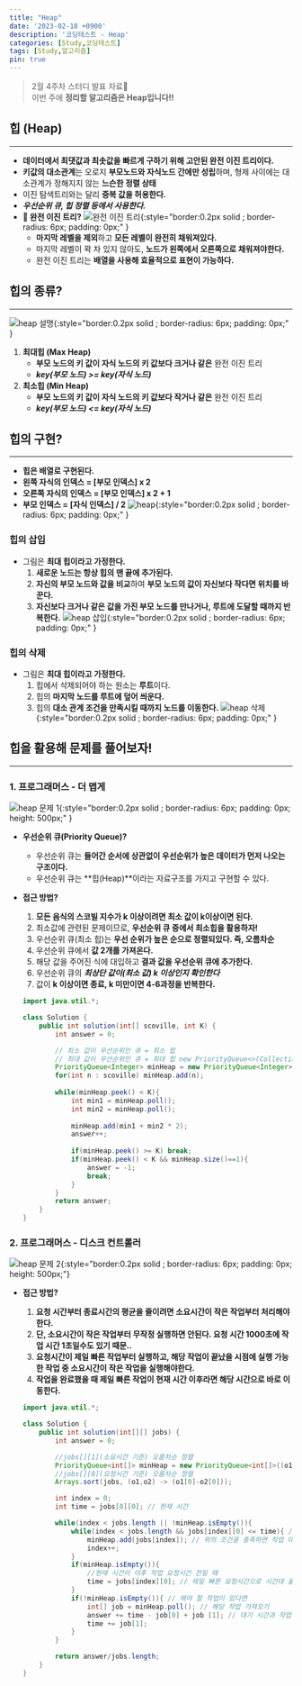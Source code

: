 ```yaml
---
title: "Heap"
date: '2023-02-18 +0900'
description: '코딩테스트 - Heap'
categories: [Study,코딩테스트]
tags: [Study,알고리즘]
pin: true
---
```


> 2월 4주차 스터디 발표 자료📖                                    
> 이번 주에 **정리할 알고리즘은 Heap입니다!!**

## **힙 (Heap)** ##
---
- **데이터에서 최댓값과 최솟값을 빠르게 구하기 위해 고안된 완전 이진 트리이다.**
- **키값의 대소관계**는 오로지 **부모노드와 자식노드 간에만 성립**하며, 형제 사이에는 대소관계가 정해지지 않는 **느슨한 정렬 상태**
- 이진 탐색트리와는 달리 **중복 값을 허용한다.**
- ***우선순위 큐, 힙 정렬 등에서 사용한다.***
- **🤔 완전 이진 트리?**
    ![완전 이진 트리](/assets/img/binary.jpg){:style="border:0.2px solid ; border-radius: 6px; padding: 0px;" }
    - **마지막 레벨을 제외**하고 **모든 레벨이 완전히 채워져있다.**
    - 마지막 레벨이 꽉 차 있지 않아도, **노드가 왼쪽에서 오른쪽으로 채워져야한다.**
    - 완전 이진 트리는 **배열을 사용해 효율적으로 표현이 가능하다.**

## **힙의 종류?** ##
---
![heap 설명](/assets/img/heap2.JPG){:style="border:0.2px solid ; border-radius: 6px; padding: 0px;" }
1. **최대힙 (Max Heap)**
    - **부모 노드의 키 값이 자식 노드의 키 값보다 크거나 같은** 완전 이진 트리
    - ***key(부모 노드) >= key(자식 노드)***
2. **최소힙 (Min Heap)**
    - **부모 노드의 키 값이 자식 노드의 키 값보다 작거나 같은** 완전 이진 트리
    - ***key(부모 노드) <= key(자식 노드)***

## **힙의 구현?** ##
---
- **힙은 배열로 구현된다.**
- **왼쪽 자식의 인덱스 = [부모 인덱스] x 2**
- **오른쪽 자식의 인덱스 = [부모 인덱스] x 2 + 1**
- **부모 인덱스 = [자식 인덱스] / 2**
![heap](/assets/img/heap-array.jpg){:style="border:0.2px solid ; border-radius: 6px; padding: 0px;" }

### **힙의 삽입** ###
- 그림은 **최대 힙이라고 가정한다.**
    1. **새로운 노드는 항상 힙의 맨 끝에 추가된다.**
    2. **자신의 부모 노드와 값을 비교**하여 **부모 노드의 값이 자신보다 작다면 위치를 바꾼다.**
    3. **자신보다 크거나 같은 값을 가진 부모 노드를 만나거나, 루트에 도달할 때까지 반복한다.**
![heap 삽입](/assets/img/heap-insert.jpg){:style="border:0.2px solid ; border-radius: 6px; padding: 0px;" }

### **힙의 삭제** ###
- 그림은 **최대 힙이라고 가정한다.**
    1. 힙에서 삭제되어야 하는 원소는 **루트**이다.
    2. 힙의 **마지막 노드를 루트에 덮어 씌운다.**
    3. 힙의 **대소 관계 조건을 만족시킬 때까지 노드를 이동한다.**
![heap 삭제](/assets/img/heap-delete.jpg){:style="border:0.2px solid ; border-radius: 6px; padding: 0px;" }

## **힙을 활용해 문제를 풀어보자!** ##
---
### **1. 프로그래머스 - 더 맵게** ###
![heap 문제 1](/assets/img/heap-pro1.jpg){:style="border:0.2px solid ; border-radius: 6px; padding: 0px; height: 500px;" }
- **우선순위 큐(Priority Queue)?**        
    - 우선순위 큐는 **들어간 순서에 상관없이 우선순위가 높은 데이터가 먼저 나오는 구조이다.**
    - 우선순위 큐는 **힙(Heap)**이라는 자료구조를 가지고 구현할 수 있다.

- **접근 방법?**
    1. **모든 음식의 스코빌 지수가 k 이상이려면 최소 값이 k이상이면 된다.**
    2. 최소값에 관련된 문제이므로, **우선순위 큐 중에서 최소힙을 활용하자!**
    3. 우선순위 큐(최소 힙)는 **우선 순위가 높은 순으로 정렬되있다. 즉, 오름차순**
    4. 우선순위 큐에서 **값 2개를 가져온다.**
    5. 해당 값을 주어진 식에 대입하고 **결과 값을 우선순위 큐에 추가한다.**
    6. 우선순위 큐의 ***최상단 값이(최소 값) k 이상인지 확인한다***
    7. 값이 **k 이상이면 종료, k 미만이면 4-6과정을 반복한다.** 

    ```java
    import java.util.*;

    class Solution {
        public int solution(int[] scoville, int K) {
            int answer = 0;

            // 최소 값이 우선순위인 큐 = 최소 힙
            // 최대 값이 우선순위인 큐 = 최대 힙 new PriorityQueue<>(Collections.reverseOrder());
            PriorityQueue<Integer> minHeap = new PriorityQueue<Integer>();
            for(int n : scoville) minHeap.add(n);
            
            while(minHeap.peek() < K){
                int min1 = minHeap.poll();
                int min2 = minHeap.poll();
                
                minHeap.add(min1 + min2 * 2);
                answer++;
                
                if(minHeap.peek() >= K) break;
                if(minHeap.peek() < K && minHeap.size()==1){
                    answer = -1;
                    break;
                }
            }
            return answer;
        }
    }
    ```

### **2. 프로그래머스 - 디스크 컨트롤러** ###
![heap 문제 2](/assets/img/disk.jpg){:style="border:0.2px solid ; border-radius: 6px; padding: 0px; height: 500px;"}
- **접근 방법?**
    1. **요청 시간부터 종료시간의 평균을 줄이려면 소요시간이 작은 작업부터 처리해야한다.**
    2. **단, 소요시간이 작은 작업부터 무작정 실행하면 안된다. 요청 시간 1000초에 작업 시간 1초일수도 있기 때문..**
    3. **요청시간이 제일 빠른 작업부터 실행하고, 해당 작업이 끝났을 시점에 실행 가능한 작업 중 소요시간이 작은 작업을 실행해야한다.**
    4. **작업을 완료했을 때 제일 빠른 작업이 현재 시간 이후라면 해당 시간으로 바로 이동한다.** 
    
    ```java
    import java.util.*;

    class Solution {
        public int solution(int[][] jobs) {
            int answer = 0;

            //jobs[][1](소요시간 기준) 오름차순 정렬
            PriorityQueue<int[]> minHeap = new PriorityQueue<int[]>((o1,o2) -> (o1[1]-o2[1])); 
            //jobs[][0](요청시간 기준) 오름차순 정렬
            Arrays.sort(jobs, (o1,o2) -> (o1[0]-o2[0])); 

            int index = 0;
            int time = jobs[0][0]; // 현재 시간

            while(index < jobs.length || !minHeap.isEmpty()){
                while(index < jobs.length && jobs[index][0] <= time){ // 남아있는 작업이 있어야하며, 요청시간이 현재 시간보다 적어야함
                    minHeap.add(jobs[index]); // 위의 조건을 충족하면 작업 대기
                    index++;
                }
                if(minHeap.isEmpty()){
                    //현재 시간이 이후 작업 요청시간 전일 때
                    time = jobs[index][0]; // 제일 빠른 요청시간으로 시간대 옮기기
                }
                if(!minHeap.isEmpty()){ // 해야 할 작업이 있다면
                    int[] job = minHeap.poll(); // 해당 작업 가져오기
                    answer += time - job[0] + job [1]; // 대기 시간과 작업량 더하기
                    time += job[1];
                }
            }

            return answer/jobs.length;
        }
    }
    ```